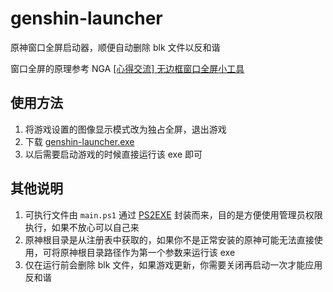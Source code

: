 # genshin-launcher

原神窗口全屏启动器，顺便自动删除 blk 文件以反和谐

窗口全屏的原理参考 NGA [[心得交流] 无边框窗口全屏小工具](https://bbs.nga.cn/read.php?tid=23375756&rand=331)

## 使用方法

1. 将游戏设置的图像显示模式改为独占全屏，退出游戏
2. 下载 [genshin-launcher.exe](https://github.com/Tsuk1ko/genshin-launcher/releases/latest/download/genshin-launcher.exe)
3. 以后需要启动游戏的时候直接运行该 exe 即可

## 其他说明

1. 可执行文件由 `main.ps1` 通过 [PS2EXE](https://github.com/MScholtes/TechNet-Gallery/tree/master/PS2EXE-GUI) 封装而来，目的是方便使用管理员权限执行，如果不放心可以自己来
2. 原神根目录是从注册表中获取的，如果你不是正常安装的原神可能无法直接使用，可将原神根目录路径作为第一个参数来运行该 exe
3. 仅在运行前会删除 blk 文件，如果游戏更新，你需要关闭再启动一次才能应用反和谐
